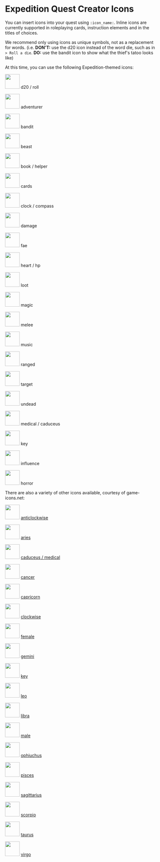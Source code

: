 # Expedition Quest Creator Icons

You can insert icons into your quest using `:icon_name:`. Inline icons are currently supported in roleplaying cards, instruction elements and in the titles of choices.

We recommend only using icons as unique symbols, not as a replacement for words. (i.e. **DON'T:** use the d20 icon instead of the word die, such as in `> Roll a die`. **DO:** use the bandit icon to show what the thief's tatoo looks like)

At this time, you can use the following Expedition-themed icons:

<img src="https://cdn.rawgit.com/Fabricate-IO/expedition-app/master/app/images/d20_small.svg" width="48" height="48"/> d20 / roll

<img src="https://cdn.rawgit.com/Fabricate-IO/expedition-app/master/app/images/adventurer_small.svg" width="48" height="48"/> adventurer

<img src="https://cdn.rawgit.com/Fabricate-IO/expedition-app/master/app/images/bandit_small.svg" width="48" height="48"/> bandit

<img src="https://cdn.rawgit.com/Fabricate-IO/expedition-app/master/app/images/beast_small.svg" width="48" height="48"/> beast

<img src="https://cdn.rawgit.com/Fabricate-IO/expedition-app/master/app/images/helper_small.svg" width="48" height="48"/> book / helper

<img src="https://cdn.rawgit.com/Fabricate-IO/expedition-app/master/app/images/cards_small.svg" width="48" height="48"/> cards

<img src="https://cdn.rawgit.com/Fabricate-IO/expedition-app/master/app/images/clock_small.svg" width="48" height="48"/> clock / compass

<img src="https://cdn.rawgit.com/Fabricate-IO/expedition-app/master/app/images/damage_small.svg" width="48" height="48"/> damage

<img src="https://cdn.rawgit.com/Fabricate-IO/expedition-app/master/app/images/fae_small.svg" width="48" height="48"/> fae

<img src="https://cdn.rawgit.com/Fabricate-IO/expedition-app/master/app/images/hp_small.svg" width="48" height="48"/> heart / hp

<img src="https://cdn.rawgit.com/Fabricate-IO/expedition-app/master/app/images/loot_small.svg" width="48" height="48"/> loot

<img src="https://cdn.rawgit.com/Fabricate-IO/expedition-app/master/app/images/magic_small.svg" width="48" height="48"/> magic

<img src="https://cdn.rawgit.com/Fabricate-IO/expedition-app/master/app/images/melee_small.svg" width="48" height="48"/> melee

<img src="https://cdn.rawgit.com/Fabricate-IO/expedition-app/master/app/images/music_small.svg" width="48" height="48"/> music

<img src="https://cdn.rawgit.com/Fabricate-IO/expedition-app/master/app/images/ranged_small.svg" width="48" height="48"/> ranged

<img src="https://cdn.rawgit.com/Fabricate-IO/expedition-app/master/app/images/target_small.svg" width="48" height="48"/> target

<img src="https://cdn.rawgit.com/Fabricate-IO/expedition-app/master/app/images/undead_small.svg" width="48" height="48"/> undead

<img src="https://cdn.rawgit.com/Fabricate-IO/expedition-app/master/app/images/medical_small.svg" width="48" height="48"/> medical / caduceus

<img src="https://cdn.rawgit.com/Fabricate-IO/expedition-app/master/app/images/key_small.svg" width="48" height="48"/> key

<img src="https://cdn.rawgit.com/Fabricate-IO/expedition-app/master/app/images/influence_small.svg" width="48" height="48"/> influence

<img src="https://cdn.rawgit.com/Fabricate-IO/expedition-app/master/app/images/horror_small.svg" width="48" height="48"/> horror

There are also a variety of other icons available, courtesy of game-icons.net:

<img src="https://cdn.rawgit.com/Fabricate-IO/expedition-app/master/app/images/anticlockwise_small.svg" width="48" height="48"/> <a href="http://game-icons.net/delapouite/gui/anticlockwise-rotation.html">anticlockwise</a>

<img src="https://cdn.rawgit.com/Fabricate-IO/expedition-app/master/app/images/aries_small.svg" width="48" height="48"/> <a href="http://game-icons.net/delapouite/zodiac/aries.html">aries</a>

<img src="https://cdn.rawgit.com/Fabricate-IO/expedition-app/master/app/images/caduceus_small.svg" width="48" height="48"/> <a href="http://game-icons.net/delapouite/originals/caduceus.html">caduceus / medical</a>

<img src="https://cdn.rawgit.com/Fabricate-IO/expedition-app/master/app/images/cancer_small.svg" width="48" height="48"/> <a href="http://game-icons.net/delapouite/zodiac/cancer.html">cancer</a>

<img src="https://cdn.rawgit.com/Fabricate-IO/expedition-app/master/app/images/capricorn_small.svg" width="48" height="48"/> <a href="http://game-icons.net/delapouite/zodiac/capricorn.html">capricorn</a>

<img src="https://cdn.rawgit.com/Fabricate-IO/expedition-app/master/app/images/clockwise_small.svg" width="48" height="48"/> <a href="http://game-icons.net/delapouite/gui/clockwise-rotation.html">clockwise</a>

<img src="https://cdn.rawgit.com/Fabricate-IO/expedition-app/master/app/images/female_small.svg" width="48" height="48"/> <a href="http://game-icons.net/delapouite/originals/female.html">female</a>

<img src="https://cdn.rawgit.com/Fabricate-IO/expedition-app/master/app/images/gemini_small.svg" width="48" height="48"/> <a href="http://game-icons.net/delapouite/zodiac/gemini.html">gemini</a>

<img src="https://cdn.rawgit.com/Fabricate-IO/expedition-app/master/app/images/key_small.svg" width="48" height="48"/> <a href="http://game-icons.net/lorc/originals/key.html">key</a>

<img src="https://cdn.rawgit.com/Fabricate-IO/expedition-app/master/app/images/leo_small.svg" width="48" height="48"/> <a href="http://game-icons.net/delapouite/zodiac/leo.html">leo</a>

<img src="https://cdn.rawgit.com/Fabricate-IO/expedition-app/master/app/images/libra_small.svg" width="48" height="48"/> <a href="http://game-icons.net/delapouite/zodiac/libra.html">libra</a>

<img src="https://cdn.rawgit.com/Fabricate-IO/expedition-app/master/app/images/male_small.svg" width="48" height="48"/> <a href="http://game-icons.net/delapouite/originals/male.html">male</a>

<img src="https://cdn.rawgit.com/Fabricate-IO/expedition-app/master/app/images/ophiuchus_small.svg" width="48" height="48"/> <a href="http://game-icons.net/delapouite/zodiac/ophiuchus.html">ophiuchus</a>

<img src="https://cdn.rawgit.com/Fabricate-IO/expedition-app/master/app/images/pisces_small.svg" width="48" height="48"/> <a href="http://game-icons.net/delapouite/zodiac/pisces.html">pisces</a>

<img src="https://cdn.rawgit.com/Fabricate-IO/expedition-app/master/app/images/sagittarius_small.svg" width="48" height="48"/> <a href="http://game-icons.net/delapouite/zodiac/sagittarius.html">sagittarius</a>

<img src="https://cdn.rawgit.com/Fabricate-IO/expedition-app/master/app/images/scorpio_small.svg" width="48" height="48"/> <a href="http://game-icons.net/delapouite/zodiac/scorpio.html">scorpio</a>

<img src="https://cdn.rawgit.com/Fabricate-IO/expedition-app/master/app/images/taurus_small.svg" width="48" height="48"/> <a href="http://game-icons.net/delapouite/zodiac/taurus.html">taurus</a>

<img src="https://cdn.rawgit.com/Fabricate-IO/expedition-app/master/app/images/virgo_small.svg" width="48" height="48"/> <a href="http://game-icons.net/delapouite/zodiac/virgo.html">virgo</a>
